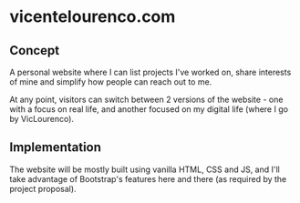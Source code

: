 # vicentelourenco.com

## Concept
A personal website where I can list projects I've worked on,
share interests of mine and simplify how people can reach out to me.

At any point, visitors can switch between 2 versions of the website -
one with a focus on real life, and another focused on my digital life
(where I go by VicLourenco).

## Implementation
The website will be mostly built using vanilla HTML, CSS and JS,
and I'll take advantage of Bootstrap's features here and there
(as required by the project proposal).
